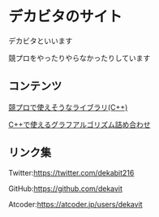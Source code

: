 # デカビタのサイト

デカビタといいます

競プロをやったりやらなかったりしています

## コンテンツ

[競プロで使えそうなライブラリ(C++)](/algorithm/)

[C++で使えるグラフアルゴリズム詰め合わせ](/algorithm/graph/)

## リンク集

Twitter:https://twitter.com/dekabit216

GitHub:https://github.com/dekavit

Atcoder:https://atcoder.jp/users/dekavit